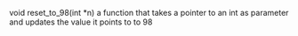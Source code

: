 void reset_to_98(int *n) a function that takes a pointer to an int as parameter
and updates the value it points to to 98